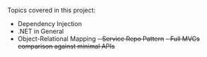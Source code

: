 Topics covered in this project:
- Dependency Injection
- .NET in General
- Object-Relational Mapping
~~- Service Repo Pattern~~
~~- Full MVCs comparison against minimal APIs~~